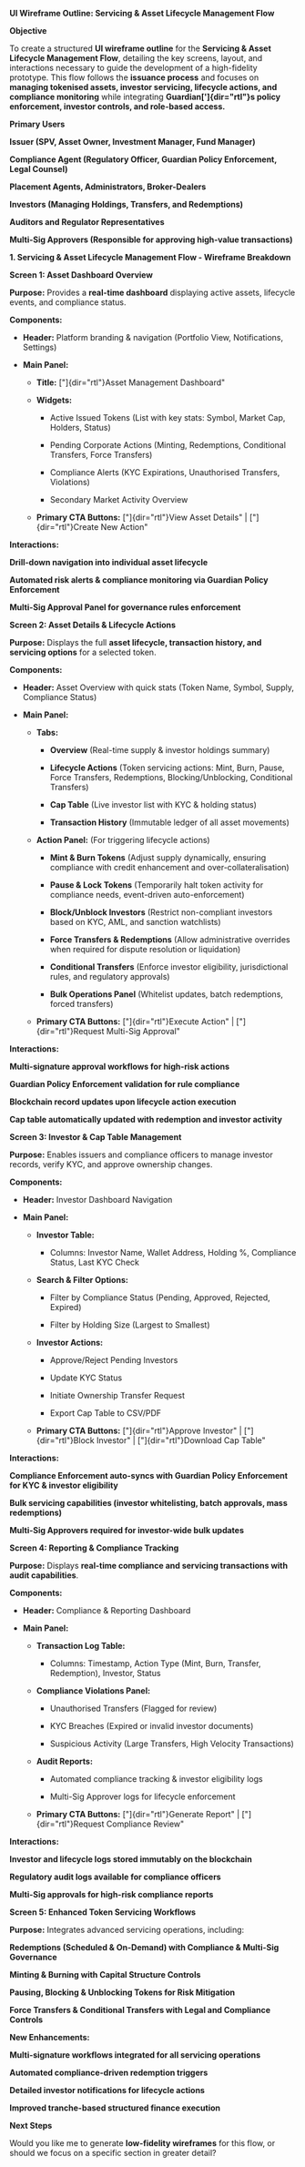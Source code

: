 **UI Wireframe Outline: Servicing & Asset Lifecycle Management Flow**

**Objective**

To create a structured **UI wireframe outline** for the **Servicing &
Asset Lifecycle Management Flow**, detailing the key screens, layout,
and interactions necessary to guide the development of a high-fidelity
prototype. This flow follows the **issuance process** and focuses on
**managing tokenised assets, investor servicing, lifecycle actions, and
compliance monitoring** while integrating **Guardian[']{dir="rtl"}s
policy enforcement, investor controls, and role-based access.**

**Primary Users**

**Issuer (SPV, Asset Owner, Investment Manager, Fund Manager)**

**Compliance Agent (Regulatory Officer, Guardian Policy Enforcement,
Legal Counsel)**

**Placement Agents, Administrators, Broker-Dealers**

**Investors (Managing Holdings, Transfers, and Redemptions)**

**Auditors and Regulator Representatives**

**Multi-Sig Approvers (Responsible for approving high-value
transactions)**

**1. Servicing & Asset Lifecycle Management Flow - Wireframe Breakdown**

**Screen 1: Asset Dashboard Overview**

**Purpose:** Provides a **real-time dashboard** displaying active
assets, lifecycle events, and compliance status.

**Components:**

- **Header:** Platform branding & navigation (Portfolio View,
  Notifications, Settings)

- **Main Panel:**

  - **Title:** ["]{dir="rtl"}Asset Management Dashboard"

  - **Widgets:**

    - Active Issued Tokens (List with key stats: Symbol, Market Cap,
      Holders, Status)

    - Pending Corporate Actions (Minting, Redemptions, Conditional
      Transfers, Force Transfers)

    - Compliance Alerts (KYC Expirations, Unauthorised Transfers,
      Violations)

    - Secondary Market Activity Overview

  - **Primary CTA Buttons:** ["]{dir="rtl"}View Asset Details" \|
    ["]{dir="rtl"}Create New Action"

**Interactions:**

**Drill-down navigation into individual asset lifecycle**

**Automated risk alerts & compliance monitoring via Guardian Policy
Enforcement**

**Multi-Sig Approval Panel for governance rules enforcement**

**Screen 2: Asset Details & Lifecycle Actions**

**Purpose:** Displays the full **asset lifecycle, transaction history,
and servicing options** for a selected token.

**Components:**

- **Header:** Asset Overview with quick stats (Token Name, Symbol,
  Supply, Compliance Status)

- **Main Panel:**

  - **Tabs:**

    - **Overview** (Real-time supply & investor holdings summary)

    - **Lifecycle Actions** (Token servicing actions: Mint, Burn, Pause,
      Force Transfers, Redemptions, Blocking/Unblocking, Conditional
      Transfers)

    - **Cap Table** (Live investor list with KYC & holding status)

    - **Transaction History** (Immutable ledger of all asset movements)

  - **Action Panel:** (For triggering lifecycle actions)

    - **Mint & Burn Tokens** (Adjust supply dynamically, ensuring
      compliance with credit enhancement and over-collateralisation)

    - **Pause & Lock Tokens** (Temporarily halt token activity for
      compliance needs, event-driven auto-enforcement)

    - **Block/Unblock Investors** (Restrict non-compliant investors
      based on KYC, AML, and sanction watchlists)

    - **Force Transfers & Redemptions** (Allow administrative overrides
      when required for dispute resolution or liquidation)

    - **Conditional Transfers** (Enforce investor eligibility,
      jurisdictional rules, and regulatory approvals)

    - **Bulk Operations Panel** (Whitelist updates, batch redemptions,
      forced transfers)

  - **Primary CTA Buttons:** ["]{dir="rtl"}Execute Action" \|
    ["]{dir="rtl"}Request Multi-Sig Approval"

**Interactions:**

**Multi-signature approval workflows for high-risk actions**

**Guardian Policy Enforcement validation for rule compliance**

**Blockchain record updates upon lifecycle action execution**

**Cap table automatically updated with redemption and investor
activity**

**Screen 3: Investor & Cap Table Management**

**Purpose:** Enables issuers and compliance officers to manage investor
records, verify KYC, and approve ownership changes.

**Components:**

- **Header:** Investor Dashboard Navigation

- **Main Panel:**

  - **Investor Table:**

    - Columns: Investor Name, Wallet Address, Holding %, Compliance
      Status, Last KYC Check

  - **Search & Filter Options:**

    - Filter by Compliance Status (Pending, Approved, Rejected, Expired)

    - Filter by Holding Size (Largest to Smallest)

  - **Investor Actions:**

    - Approve/Reject Pending Investors

    - Update KYC Status

    - Initiate Ownership Transfer Request

    - Export Cap Table to CSV/PDF

  - **Primary CTA Buttons:** ["]{dir="rtl"}Approve Investor" \|
    ["]{dir="rtl"}Block Investor" \| ["]{dir="rtl"}Download Cap Table"

**Interactions:**

**Compliance Enforcement auto-syncs with Guardian Policy Enforcement for
KYC & investor eligibility**

**Bulk servicing capabilities (investor whitelisting, batch approvals,
mass redemptions)**

**Multi-Sig Approvers required for investor-wide bulk updates**

**Screen 4: Reporting & Compliance Tracking**

**Purpose:** Displays **real-time compliance and servicing transactions
with audit capabilities**.

**Components:**

- **Header:** Compliance & Reporting Dashboard

- **Main Panel:**

  - **Transaction Log Table:**

    - Columns: Timestamp, Action Type (Mint, Burn, Transfer,
      Redemption), Investor, Status

  - **Compliance Violations Panel:**

    - Unauthorised Transfers (Flagged for review)

    - KYC Breaches (Expired or invalid investor documents)

    - Suspicious Activity (Large Transfers, High Velocity Transactions)

  - **Audit Reports:**

    - Automated compliance tracking & investor eligibility logs

    - Multi-Sig Approver logs for lifecycle enforcement

  - **Primary CTA Buttons:** ["]{dir="rtl"}Generate Report" \|
    ["]{dir="rtl"}Request Compliance Review"

**Interactions:**

**Investor and lifecycle logs stored immutably on the blockchain**

**Regulatory audit logs available for compliance officers**

**Multi-Sig approvals for high-risk compliance reports**

**Screen 5: Enhanced Token Servicing Workflows**

**Purpose:** Integrates advanced servicing operations, including:

**Redemptions (Scheduled & On-Demand) with Compliance & Multi-Sig
Governance**

**Minting & Burning with Capital Structure Controls**

**Pausing, Blocking & Unblocking Tokens for Risk Mitigation**

**Force Transfers & Conditional Transfers with Legal and Compliance
Controls**

**New Enhancements:**

**Multi-signature workflows integrated for all servicing operations**

**Automated compliance-driven redemption triggers**

**Detailed investor notifications for lifecycle actions**

**Improved tranche-based structured finance execution**

**Next Steps**

Would you like me to generate **low-fidelity wireframes** for this flow,
or should we focus on a specific section in greater detail?
